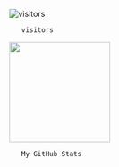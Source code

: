 


















![visitors](https://github.com/phamquoc-cuong)

      

       visitors
       
       
<img height="180em" src="https://github-readme-stats.vercel.app/api?username=phamquoc-cuong&show_icons=true&hide_border=true&&count_private=true&include_all_commits=true" />

      

       My GitHub Stats
      
